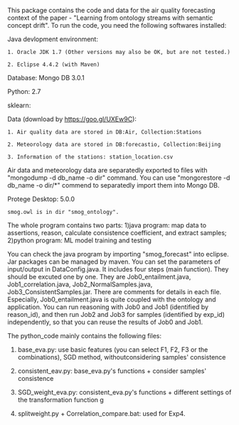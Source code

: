 This package contains the code and data for the air quality forecasting context of the paper - "Learning from ontology streams with semantic concept drift". 
To run the code, you need the following softwares installed:

Java devlopment environment:

    1. Oracle JDK 1.7 (Other versions may also be OK, but are not tested.)

    2. Eclipse 4.4.2 (with Maven)

Database: Mongo DB 3.0.1

Python: 2.7

sklearn:

Data (download by https://goo.gl/UXEw9C):

    1. Air quality data are stored in DB:Air, Collection:Stations

    2. Meteorology data are stored in DB:forecastio, Collection:Beijing 

    3. Information of the stations: station_location.csv

Air data and meteorology data are separatedly exported to files with "mongodump -d db_name -o dir" command. You can use "mongorestore -d db_name -o dir/*" commend to separatedly import them into Mongo DB.

Protege Desktop: 5.0.0

    smog.owl is in dir "smog_ontology".


The whole program contains two parts: 1)java program: map data to assertions, reason, calculate consistence coefficient, and extract samples; 2)python program: ML model training and testing

You can check the java program by importing "smog_forecast" into eclipse. Jar packages can be managed by maven. You can set the parameters of input/output in DataConfig.java. It includes four steps (main function). They should be excuted one by one. They are Job0_entailment.java, Job1_correlation.java, Job2_NormalSamples.java, Job3_ConsistentSamples.jar. There are comments for details in each file. Especially, Job0_entailment.java is quite coupled with the ontology and application. You can run reasoning with Job0 and Job1 (identified by reason_id), and then run Job2 and Job3 for samples (identified by exp_id) independently, so that you can reuse the results of Job0 and Job1.

The python_code mainly contains the following files:

1. base_eva.py: use basic features (you can select F1, F2, F3 or the combinations), SGD method, withoutconsidering samples' consistence

2. consistent_eav.py: base_eva.py's functions + consider samples' consistence

3. SGD_weight_eva.py: consistent_eva.py's functions + different settings of the transformation function g

4. splitweight.py + Correlation_compare.bat: used for Exp4. 
